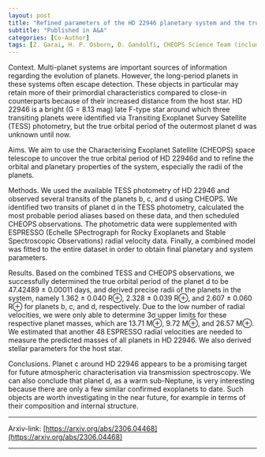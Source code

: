```yaml
---
layout: post
title: "Refined parameters of the HD 22946 planetary system and the true orbital period of planet d"
subtitle: "Published in A&A"
categories: [Co-Author]
tags: [Z. Garai, H. P. Osborn, D. Gandolfi, CHEOPS Science Team (including J.Venturini)]
---
```


Context. Multi-planet systems are important sources of information regarding the evolution of planets. However, the long-period planets in these systems often escape detection. These objects in particular may retain more of their primordial characteristics compared to close-in counterparts because of their increased distance from the host star. HD 22946 is a bright (G = 8.13 mag) late F-type star around which three transiting planets were identified via Transiting Exoplanet Survey Satellite (TESS) photometry, but the true orbital period of the outermost planet d was unknown until now.

Aims. We aim to use the Characterising Exoplanet Satellite (CHEOPS) space telescope to uncover the true orbital period of HD 22946d and to refine the orbital and planetary properties of the system, especially the radii of the planets.

Methods. We used the available TESS photometry of HD 22946 and observed several transits of the planets b, c, and d using CHEOPS. We identified two transits of planet d in the TESS photometry, calculated the most probable period aliases based on these data, and then scheduled CHEOPS observations. The photometric data were supplemented with ESPRESSO (Echelle SPectrograph for Rocky Exoplanets and Stable Spectroscopic Observations) radial velocity data. Finally, a combined model was fitted to the entire dataset in order to obtain final planetary and system parameters.

Results. Based on the combined TESS and CHEOPS observations, we successfully determined the true orbital period of the planet d to be 47.42489 ± 0.00011 days, and derived precise radii of the planets in the system, namely 1.362 ± 0.040 R⊕, 2.328 ± 0.039 R⊕, and 2.607 ± 0.060 R⊕ for planets b, c, and d, respectively. Due to the low number of radial velocities, we were only able to determine 3σ upper limits for these respective planet masses, which are 13.71 M⊕, 9.72 M⊕, and 26.57 M⊕. We estimated that another 48 ESPRESSO radial velocities are needed to measure the predicted masses of all planets in HD 22946. We also derived stellar parameters for the host star.

Conclusions. Planet c around HD 22946 appears to be a promising target for future atmospheric characterisation via transmission spectroscopy. We can also conclude that planet d, as a warm sub-Neptune, is very interesting because there are only a few similar confirmed exoplanets to date. Such objects are worth investigating in the near future, for example in terms of their composition and internal structure.

---


Arxiv-link: [https://arxiv.org/abs/2306.04468](https://arxiv.org/abs/2306.04468)

---

